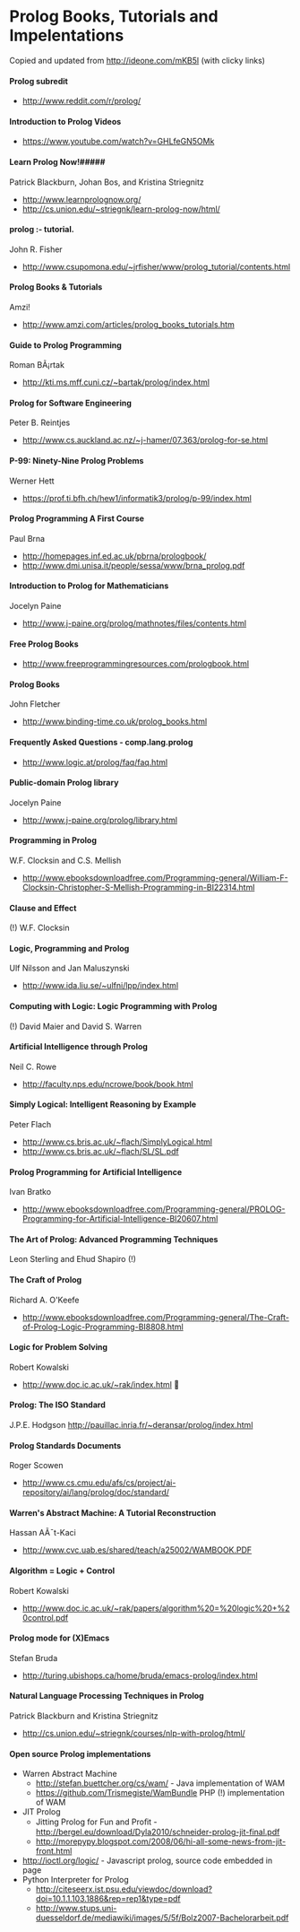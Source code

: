 Prolog Books, Tutorials and Impelentations
===========================================

Copied and updated from http://ideone.com/mKB5l (with clicky links)

#### Prolog subredit
* http://www.reddit.com/r/prolog/

#### Introduction to Prolog Videos
* https://www.youtube.com/watch?v=GHLfeGN5OMk

#### Learn Prolog Now!#####
  Patrick Blackburn, Johan Bos, and Kristina Striegnitz
  * <http://www.learnprolognow.org/>
  * <http://cs.union.edu/~striegnk/learn-prolog-now/html/>
  

#### prolog :- tutorial.     
  John R. Fisher
  * <http://www.csupomona.edu/~jrfisher/www/prolog_tutorial/contents.html>

#### Prolog Books & Tutorials
  Amzi!
  * <http://www.amzi.com/articles/prolog_books_tutorials.htm>

#### Guide to Prolog Programming
  Roman BÃ¡rtak
  * <http://kti.ms.mff.cuni.cz/~bartak/prolog/index.html>

#### Prolog for Software Engineering
  Peter B. Reintjes
  * <http://www.cs.auckland.ac.nz/~j-hamer/07.363/prolog-for-se.html>

#### P-99: Ninety-Nine Prolog Problems
  Werner Hett
  * <https://prof.ti.bfh.ch/hew1/informatik3/prolog/p-99/index.html>

#### Prolog Programming  A First Course
  Paul Brna
  * <http://homepages.inf.ed.ac.uk/pbrna/prologbook/>
  * <http://www.dmi.unisa.it/people/sessa/www/brna_prolog.pdf>

#### Introduction to Prolog for Mathematicians
  Jocelyn Paine
  * <http://www.j-paine.org/prolog/mathnotes/files/contents.html>

#### Free Prolog Books
  * <http://www.freeprogrammingresources.com/prologbook.html>

#### Prolog Books
  John Fletcher
  * <http://www.binding-time.co.uk/prolog_books.html>

#### Frequently Asked Questions - comp.lang.prolog
  * <http://www.logic.at/prolog/faq/faq.html>

#### Public-domain Prolog library
  Jocelyn Paine
  * <http://www.j-paine.org/prolog/library.html>

#### Programming in Prolog
  W.F. Clocksin and C.S. Mellish
  * <http://www.ebooksdownloadfree.com/Programming-general/William-F-Clocksin-Christopher-S-Mellish-Programming-in-BI22314.html>

#### Clause and Effect
(!)  W.F. Clocksin

#### Logic, Programming and Prolog
  Ulf Nilsson and Jan Maluszynski
  * <http://www.ida.liu.se/~ulfni/lpp/index.html>

#### Computing with Logic: Logic Programming with Prolog
(!)  David Maier and David S. Warren

#### Artificial Intelligence through Prolog
  Neil C. Rowe
  * <http://faculty.nps.edu/ncrowe/book/book.html>

#### Simply Logical: Intelligent Reasoning by Example
  Peter Flach
  * <http://www.cs.bris.ac.uk/~flach/SimplyLogical.html>
  * <http://www.cs.bris.ac.uk/~flach/SL/SL.pdf>

#### Prolog Programming for Artificial Intelligence
  Ivan Bratko
  * <http://www.ebooksdownloadfree.com/Programming-general/PROLOG-Programming-for-Artificial-Intelligence-BI20607.html>
  
#### The Art of Prolog: Advanced Programming Techniques
  Leon Sterling and Ehud Shapiro
(!)

#### The Craft of Prolog
  Richard A. O'Keefe
  * <http://www.ebooksdownloadfree.com/Programming-general/The-Craft-of-Prolog-Logic-Programming-BI8808.html>

#### Logic for Problem Solving
  Robert Kowalski
  * <http://www.doc.ic.ac.uk/~rak/index.html>

#### Prolog: The ISO Standard
  J.P.E. Hodgson
  <http://pauillac.inria.fr/~deransar/prolog/index.html>

#### Prolog Standards Documents
  Roger Scowen
  * <http://www.cs.cmu.edu/afs/cs/project/ai-repository/ai/lang/prolog/doc/standard/>

#### Warren's Abstract Machine: A Tutorial Reconstruction
  Hassan AÃ¯t-Kaci
  * <http://www.cvc.uab.es/shared/teach/a25002/WAMBOOK.PDF>

#### Algorithm = Logic + Control
  Robert Kowalski
  * <http://www.doc.ic.ac.uk/~rak/papers/algorithm%20=%20logic%20+%20control.pdf>

#### Prolog mode for (X)Emacs
  Stefan Bruda
  * <http://turing.ubishops.ca/home/bruda/emacs-prolog/index.html>

#### Natural Language Processing Techniques in Prolog
  Patrick Blackburn and Kristina Striegnitz
  * <http://cs.union.edu/~striegnk/courses/nlp-with-prolog/html/>


#### Open source Prolog implementations
* Warren Abstract Machine
  * http://stefan.buettcher.org/cs/wam/ - Java implementation of WAM
  * https://github.com/Trismegiste/WamBundle PHP (!) implementation of WAM
* JIT Prolog
  * Jitting Prolog for Fun and Proﬁt - http://bergel.eu/download/Dyla2010/schneider-prolog-jit-final.pdf
  * http://morepypy.blogspot.com/2008/06/hi-all-some-news-from-jit-front.html
* http://ioctl.org/logic/ - Javascript prolog, source code embedded in page
* Python Interpreter for Prolog 
  *   http://citeseerx.ist.psu.edu/viewdoc/download?doi=10.1.1.103.1886&rep=rep1&type=pdf
  *   http://www.stups.uni-duesseldorf.de/mediawiki/images/5/5f/Bolz2007-Bachelorarbeit.pdf


